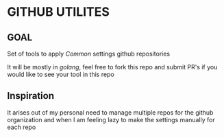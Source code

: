 # GITHUB UTILITES

## GOAL

Set of tools to apply *Common* settings github repositories

It will be mostly in *golang*, feel free to fork this repo and submit PR's if you would like to see your tool in this repo

## Inspiration

It arises out of my personal need to manage multiple repos for the github organization and when I am feeling lazy to make the settings manually for each repo
